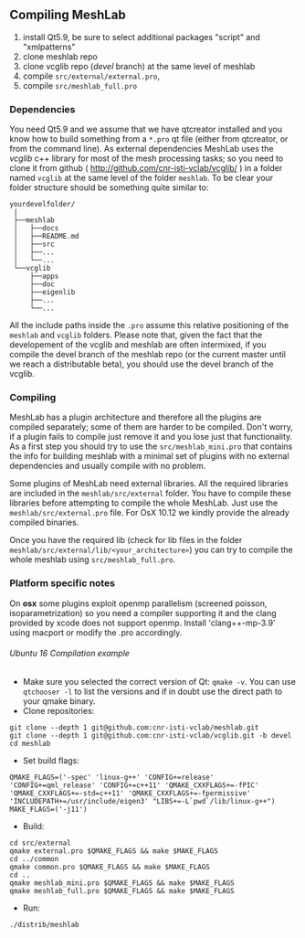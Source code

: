 ## Compiling MeshLab

1. install Qt5.9, be sure to select additional packages "script" and "xmlpatterns"
2. clone meshlab repo
3. clone vcglib repo (_devel_ branch) at the same level of meshlab 
4. compile `src/external/external.pro`, 
5. compile `src/meshlab_full.pro`

### Dependencies
You need Qt5.9 and we assume that we have qtcreator installed and you know how to build something from a `*.pro` qt file (either from qtcreator, or from the command line). As external dependencies MeshLab uses the _vcglib_ c++ library for most of the mesh processing tasks; so you need to clone it from github ( http://github.com/cnr-isti-vclab/vcglib/ ) in a folder named `vcglib` at the same level of the folder `meshlab`. To be clear your folder structure should be something quite similar to:

    yourdevelfolder/
     |
     ├──meshlab
     │   ├──docs
     │   ├──README.md
     │   ├──src
     │   ├──...
     │   └──...
     └──vcglib
         ├──apps
         ├──doc
         ├──eigenlib
         ├──...
         └──...

All the include paths inside the `.pro` assume this relative positioning of the `meshlab` and `vcglib` folders. Please note that, given the fact that the developement of the vcglib and meshlab are often intermixed, if you compile the devel branch of the meshlab repo (or the current master until we reach a distributable beta), you should use the devel branch of the vcglib. 

### Compiling
MeshLab has a plugin architecture and therefore all the plugins are compiled separately; some of them are harder to be compiled. Don't worry, if a plugin fails to compile just remove it and you lose just that functionality. As a first step you should try to use the `src/meshlab_mini.pro` that contains the info for building meshlab with a minimal set of plugins with no external dependencies and usually compile with no problem.

Some plugins of MeshLab need external libraries. All the required libraries are included in the `meshlab/src/external` folder. You have to compile these libraries before attempting to compile the whole MeshLab. Just use the `meshlab/src/external.pro` file. For OsX 10.12 we kindly provide the already compiled binaries. 

Once you have the required lib (check for lib files in the folder `meshlab/src/external/lib/<your_architecture>`) you can try to compile the whole meshlab using `src/meshlab_full.pro`. 

### Platform specific notes
On __osx__ some plugins exploit openmp parallelism (screened poisson, isoparametrization) so you need a compiler supporting it and the clang provided by xcode does not support openmp. Install 'clang++-mp-3.9' using macport or modify the .pro accordingly.

###### Ubuntu 16 Compilation example
* Make sure you selected the correct version of Qt: `qmake -v`. You can use `qtchooser -l` to list the versions and if in doubt use the direct path to your qmake binary.
* Clone repositories:
```
git clone --depth 1 git@github.com:cnr-isti-vclab/meshlab.git
git clone --depth 1 git@github.com:cnr-isti-vclab/vcglib.git -b devel
cd meshlab
```
* Set build flags:
```
QMAKE_FLAGS=('-spec' 'linux-g++' 'CONFIG+=release' 'CONFIG+=qml_release' 'CONFIG+=c++11' 'QMAKE_CXXFLAGS+=-fPIC' 'QMAKE_CXXFLAGS+=-std=c++11' 'QMAKE_CXXFLAGS+=-fpermissive' 'INCLUDEPATH+=/usr/include/eigen3' "LIBS+=-L`pwd`/lib/linux-g++")
MAKE_FLAGS=('-j11')
```
* Build:
```
cd src/external
qmake external.pro $QMAKE_FLAGS && make $MAKE_FLAGS
cd ../common
qmake common.pro $QMAKE_FLAGS && make $MAKE_FLAGS
cd ..
qmake meshlab_mini.pro $QMAKE_FLAGS && make $MAKE_FLAGS
qmake meshlab_full.pro $QMAKE_FLAGS && make $MAKE_FLAGS
```
* Run:
```
./distrib/meshlab
```
